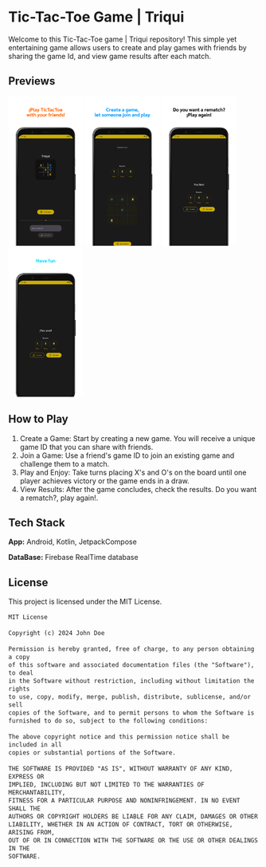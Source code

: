 
# Tic-Tac-Toe Game | Triqui

Welcome to this Tic-Tac-Toe game | Triqui repository! This simple yet entertaining game allows users to create and play games with friends by sharing the game Id, and view game results after each match.


## Previews

<p>
    <img src="https://github.com/jimmyale3102/tictactoe_triqui/blob/main/assets/0.png" height="300"/>
    <img src="https://github.com/jimmyale3102/tictactoe_triqui/blob/main/assets/1.png" height="300"/>
    <img src="https://github.com/jimmyale3102/tictactoe_triqui/blob/main/assets/2.png" height="300"/>
    <img src="https://github.com/jimmyale3102/tictactoe_triqui/blob/main/assets/3.png" height="300"/>
</p>


## How to Play

1. Create a Game: Start by creating a new game. You will receive a unique game ID that you can share with friends.
2. Join a Game: Use a friend's game ID to join an existing game and challenge them to a match.
3. Play and Enjoy: Take turns placing X's and O's on the board until one player achieves victory or the game ends in a draw.
4. View Results: After the game concludes, check the results. Do you want a rematch?, play again!.


## Tech Stack

**App:** Android, Kotlin, JetpackCompose

**DataBase:** Firebase RealTime database


## License
This project is licensed under the MIT License. 

    MIT License

    Copyright (c) 2024 John Doe

    Permission is hereby granted, free of charge, to any person obtaining a copy
    of this software and associated documentation files (the "Software"), to deal
    in the Software without restriction, including without limitation the rights
    to use, copy, modify, merge, publish, distribute, sublicense, and/or sell
    copies of the Software, and to permit persons to whom the Software is
    furnished to do so, subject to the following conditions:

    The above copyright notice and this permission notice shall be included in all
    copies or substantial portions of the Software.

    THE SOFTWARE IS PROVIDED "AS IS", WITHOUT WARRANTY OF ANY KIND, EXPRESS OR
    IMPLIED, INCLUDING BUT NOT LIMITED TO THE WARRANTIES OF MERCHANTABILITY,
    FITNESS FOR A PARTICULAR PURPOSE AND NONINFRINGEMENT. IN NO EVENT SHALL THE
    AUTHORS OR COPYRIGHT HOLDERS BE LIABLE FOR ANY CLAIM, DAMAGES OR OTHER
    LIABILITY, WHETHER IN AN ACTION OF CONTRACT, TORT OR OTHERWISE, ARISING FROM,
    OUT OF OR IN CONNECTION WITH THE SOFTWARE OR THE USE OR OTHER DEALINGS IN THE
    SOFTWARE.
